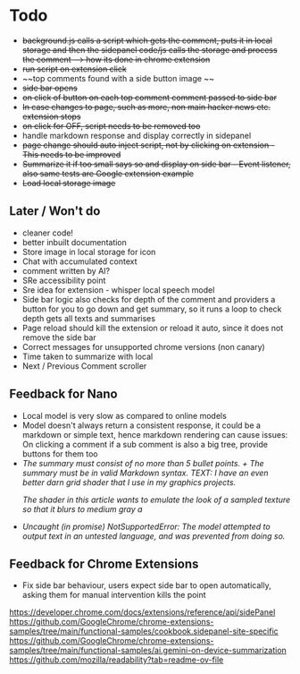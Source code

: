 # Todo

* ~~background.js calls a script which gets the comment, puts it in local storage and then the sidepanel code/js calls the storage and process the comment --> how its done in chrome extension~~
* ~~run script on extension click~~
* ~~top comments found with a side button image ~~
* ~~side bar opens~~
* ~~on click of button on each top comment comment passed to side bar~~ 
* ~~In case changes to page, such as more, non main hacker news etc. extension stops~~
* ~~on click for OFF, script needs to be removed too~~
* handle markdown response and display correctly in sidepanel
* ~~page change should auto inject script, not by clicking on extension - This needs to be improved~~
* ~~Summarize it if too small says so and display on side bar - Event listener, also same tests are Google extension example~~
* ~~Load local storage image~~

## Later / Won't do
* cleaner code!
* better inbuilt documentation
* Store image in local storage for icon
* Chat with accumulated context
* comment written by AI?
* SRe accessibility point
* Sre idea for extension - whisper local speech model
* Side bar logic also checks for depth of the comment and providers a button for you to go down and get summary, so it runs a loop to check depth gets all texts and summarises
* Page reload should kill the extension or reload it auto, since it does not remove the side bar
* Correct messages for unsupported chrome versions (non canary)
* Time taken to summarize with local
* Next / Previous Comment scroller

## Feedback for Nano
* Local model is very slow as compared to online models
* Model doesn't always return a consistent response, it could be a markdown or simple text, hence markdown rendering can cause issues: On clicking a comment if a sub comment is also a big tree, provide buttons for them too
* *The summary must consist of no more than 5 bullet points. + The summary must be in valid Markdown syntax. TEXT: I have an even better darn grid shader that I use in my graphics projects.<p>The shader in this article wants to emulate the look of a sampled texture so that it blurs to medium gray a*
* *Uncaught (in promise) NotSupportedError: The model attempted to output text in an untested language, and was prevented from doing so.*

## Feedback for Chrome Extensions
* Fix side bar behaviour, users expect side bar to open automatically, asking them for manual intervention kills the point

https://developer.chrome.com/docs/extensions/reference/api/sidePanel 
https://github.com/GoogleChrome/chrome-extensions-samples/tree/main/functional-samples/cookbook.sidepanel-site-specific
https://github.com/GoogleChrome/chrome-extensions-samples/tree/main/functional-samples/ai.gemini-on-device-summarization
https://github.com/mozilla/readability?tab=readme-ov-file